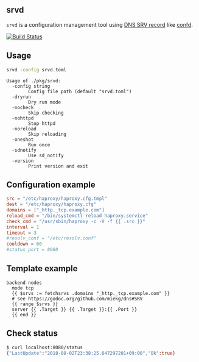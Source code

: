 srvd
----

`srvd` is a configuration management tool using [DNS SRV record](https://en.wikipedia.org/wiki/SRV_record) like [confd](https://github.com/kelseyhightower/confd).

[![Build Status](https://travis-ci.org/winebarrel/srvd.svg?branch=master)](https://travis-ci.org/winebarrel/srvd)

## Usage

```sh
srvd -config srvd.toml
```

```
Usage of ./pkg/srvd:
  -config string
    	Config file path (default "srvd.toml")
  -dryrun
    	Dry run mode
  -nocheck
    	Skip checking
  -nohttpd
    	Stop httpd
  -noreload
    	Skip reloading
  -oneshot
    	Run once
  -sdnotify
    	Use sd_notify
  -version
    	Print version and exit
```

## Configuration example

```toml
src = "/etc/haproxy/haproxy.cfg.tmpl"
dest = "/etc/haproxy/haproxy.cfg"
domains = ["_http._tcp.example.com"]
reload_cmd = "/bin/systemctl reload haproxy.service"
check_cmd = "/usr/sbin/haproxy -c -V -f {{ .src }}"
interval = 1
timeout = 3
#resolv_conf = "/etc/resolv.conf"
cooldown = 60
#status_port = 8080
```

## Template example

```
backend nodes
  mode tcp
  {{ $srvs := fetchsrvs .domains "_http._tcp.example.com" }}
  # see https://godoc.org/github.com/miekg/dns#SRV
  {{ range $srvs }}
  server {{ .Target }} {{ .Target }}:{{ .Port }}
  {{ end }}
```

## Check status

```sh
$ curl localhost:8080/status
{"LastUpdate":"2018-08-02T23:38:25.647297201+09:00","Ok":true}
```
